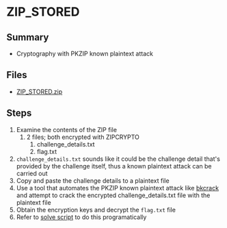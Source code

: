 # ZIP_STORED

## Summary

- Cryptography with PKZIP known plaintext attack

## Files

- [ZIP_STORED.zip](ZIP_STORED.zip)

## Steps

1. Examine the contents of the ZIP file
   1. 2 files; both encrypted with ZIPCRYPTO
      1. challenge_details.txt
      2. flag.txt
2. `challenge_details.txt` sounds like it could be the challenge detail that's provided by the challenge itself, thus a known plaintext attack can be carried out
3. Copy and paste the challenge details to a plaintext file
4. Use a tool that automates the PKZIP known plaintext attack like [bkcrack](https://github.com/kimci86/bkcrack) and attempt to crack the encrypted challenge_details.txt file with the plaintext file
5. Obtain the encryption keys and decrypt the `flag.txt` file
6. Refer to [solve script](solve.sh) to do this programatically
